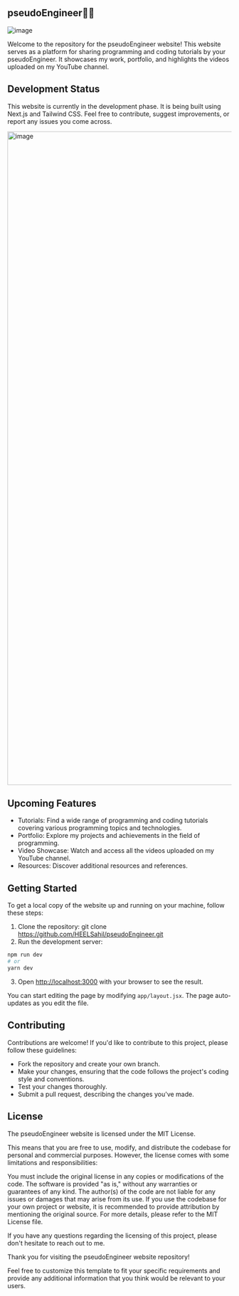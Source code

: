 ## pseudoEngineer👨‍💻

![image](https://github.com/HEELSahil/pseudoengineer/assets/54645878/d93b22c3-187e-4dd8-a971-eb422dea44a1)

Welcome to the repository for the pseudoEngineer website! This website serves as a platform for sharing programming and coding tutorials by your pseudoEngineer. It showcases my work, portfolio, and highlights the videos uploaded on my YouTube channel.


## Development Status
This website is currently in the development phase. It is being built using Next.js and Tailwind CSS. Feel free to contribute, suggest improvements, or report any issues you come across.

<img width="1470" alt="image" src="https://github.com/HEELSahil/pseudoengineer/assets/54645878/21afed66-bb42-4f89-8b2c-b1237089a9a1">


## Upcoming Features

- Tutorials: Find a wide range of programming and coding tutorials covering various programming topics and technologies.
- Portfolio: Explore my projects and achievements in the field of programming.
- Video Showcase: Watch and access all the videos uploaded on my YouTube channel.
- Resources: Discover additional resources and references.


## Getting Started

To get a local copy of the website up and running on your machine, follow these steps:

1. Clone the repository: git clone https://github.com/HEELSahil/pseudoEngineer.git
2. Run the development server:

```bash
npm run dev
# or
yarn dev
```

3. Open [http://localhost:3000](http://localhost:3000) with your browser to see the result.

You can start editing the page by modifying `app/layout.jsx`. The page auto-updates as you edit the file.


## Contributing

Contributions are welcome! If you'd like to contribute to this project, please follow these guidelines:

- Fork the repository and create your own branch.
- Make your changes, ensuring that the code follows the project's coding style and conventions.
- Test your changes thoroughly.
- Submit a pull request, describing the changes you've made.


## License
The pseudoEngineer website is licensed under the MIT License.

This means that you are free to use, modify, and distribute the codebase for personal and commercial purposes. However, the license comes with some limitations and responsibilities:

You must include the original license in any copies or modifications of the code.
The software is provided "as is," without any warranties or guarantees of any kind. The author(s) of the code are not liable for any issues or damages that may arise from its use.
If you use the codebase for your own project or website, it is recommended to provide attribution by mentioning the original source.
For more details, please refer to the MIT License file.

If you have any questions regarding the licensing of this project, please don't hesitate to reach out to me.


Thank you for visiting the pseudoEngineer website repository!

Feel free to customize this template to fit your specific requirements and provide any additional information that you think would be relevant to your users.
